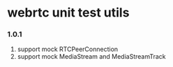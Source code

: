 # webrtc unit test utils

### 1.0.1
  1. support mock RTCPeerConnection
  2. support mock MediaStream and MediaStreamTrack